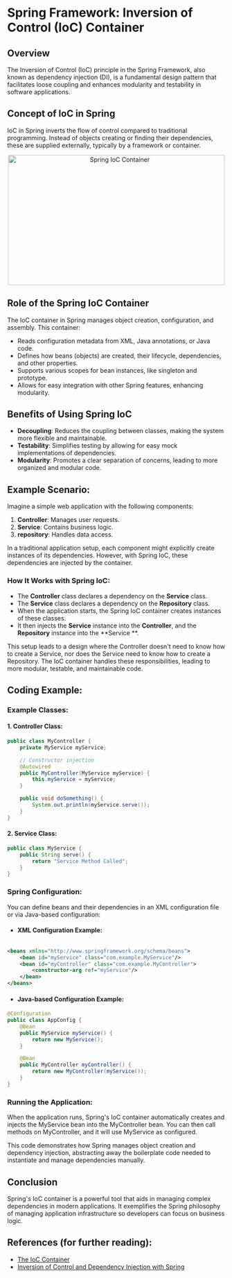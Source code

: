 # Spring Framework: Inversion of Control (IoC) Container

## Overview

The Inversion of Control (IoC) principle in the Spring Framework, also known as dependency injection (DI), is a
fundamental design pattern that facilitates loose coupling and enhances modularity and testability in software
applications.

## Concept of IoC in Spring

IoC in Spring inverts the flow of control compared to traditional programming. Instead of objects creating or finding
their dependencies, these are supplied externally, typically by a framework or container.

<p align="center">
    <img src="https://docs.spring.io/spring-framework/docs/3.2.x/spring-framework-reference/html/images/container-magic.png" alt="Spring IoC Container" width="500" height="300">
</p>

## Role of the Spring IoC Container

The IoC container in Spring manages object creation, configuration, and assembly. This container:

- Reads configuration metadata from XML, Java annotations, or Java code.
- Defines how beans (objects) are created, their lifecycle, dependencies, and other properties.
- Supports various scopes for bean instances, like singleton and prototype.
- Allows for easy integration with other Spring features, enhancing modularity.

## Benefits of Using Spring IoC

- **Decoupling**: Reduces the coupling between classes, making the system more flexible and maintainable.
- **Testability**: Simplifies testing by allowing for easy mock implementations of dependencies.
- **Modularity**: Promotes a clear separation of concerns, leading to more organized and modular code.

## Example Scenario:

Imagine a simple web application with the following components:

1. **Controller**: Manages user requests.
2. **Service**: Contains business logic.
3. **repository**: Handles data access.

In a traditional application setup, each component might explicitly create instances of its dependencies. However, with
Spring IoC, these dependencies are injected by the container.

### How It Works with Spring IoC:

- The **Controller** class declares a dependency on the **Service** class.
- The **Service** class declares a dependency on the **Repository** class.
- When the application starts, the Spring IoC container creates instances of these classes.
- It then injects the **Service** instance into the **Controller**, and the **Repository** instance into the **Service
  **.

This setup leads to a design where the Controller doesn't need to know how to create a Service, nor does the Service
need to know how to create a Repository. The IoC container handles these responsibilities, leading to more modular,
testable, and maintainable code.

## Coding Example:

### Example Classes:

#### 1. Controller Class:

```java
public class MyController {
    private MyService myService;

    // Constructor injection
    @Autowired
    public MyController(MyService myService) {
        this.myService = myService;
    }

    public void doSomething() {
        System.out.println(myService.serve());
    }
}
```

#### 2. Service Class:

```java
public class MyService {
    public String serve() {
        return "Service Method Called";
    }
}
```

### Spring Configuration:

You can define beans and their dependencies in an XML configuration file or via Java-based configuration:

- #### XML Configuration Example:

```xml

<beans xmlns="http://www.springframework.org/schema/beans">
    <bean id="myService" class="com.example.MyService"/>
    <bean id="myController" class="com.example.MyController">
        <constructor-arg ref="myService"/>
    </bean>
</beans>
```

- #### Java-based Configuration Example:

```java
@Configuration
public class AppConfig {
    @Bean
    public MyService myService() {
        return new MyService();
    }

    @Bean
    public MyController myController() {
        return new MyController(myService());
    }
}
```

### Running the Application:

When the application runs, Spring's IoC container automatically creates and injects the MyService bean into the
MyController bean. You can then call methods on MyController, and it will use MyService as configured.

This code demonstrates how Spring manages object creation and dependency injection, abstracting away the boilerplate
code needed to instantiate and manage dependencies manually.

## Conclusion

Spring's IoC container is a powerful tool that aids in managing complex dependencies in modern applications. It
exemplifies the Spring philosophy of managing application infrastructure so developers can focus on business logic.

## References (for further reading):

- [The IoC Container](https://docs.spring.io/spring-framework/docs/3.2.x/spring-framework-reference/html/beans.html)
- [Inversion of Control and Dependency Injection with Spring](https://www.baeldung.com/inversion-control-and-dependency-injection-in-spring)
